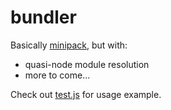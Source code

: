 # bundler

Basically [minipack](https://github.com/ronami/minipack), but with:

* quasi-node module resolution
* more to come...

Check out [test.js](test.js) for usage example.
